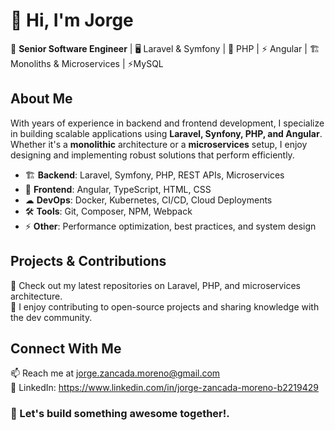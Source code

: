 # 👋 Hi, I'm Jorge 

🚀 **Senior Software Engineer** | 🖥️ Laravel & Symfony | 🐘 PHP | ⚡ Angular | 🏗️ Monoliths & Microservices | ⚡MySQL

## About Me  
With years of experience in backend and frontend development, I specialize in building scalable applications using **Laravel, Synfony, PHP, and Angular**. Whether it's a **monolithic** architecture or a **microservices** setup, I enjoy designing and implementing robust solutions that perform efficiently.  

- 🏗 **Backend**: Laravel, Symfony, PHP, REST APIs, Microservices  
- 🎨 **Frontend**: Angular, TypeScript, HTML, CSS  
- ☁ **DevOps**: Docker, Kubernetes, CI/CD, Cloud Deployments  
- 🛠 **Tools**: Git, Composer, NPM, Webpack  
- ⚡ **Other**: Performance optimization, best practices, and system design  

## Projects & Contributions  
🔹 Check out my latest repositories on Laravel, PHP, and microservices architecture.  
🔹 I enjoy contributing to open-source projects and sharing knowledge with the dev community.  

## Connect With Me  
📫 Reach me at jorge.zancada.moreno@gmail.com  
💼 LinkedIn: https://www.linkedin.com/in/jorge-zancada-moreno-b2219429

### 🚀 Let's build something awesome together!.

<!---
jzm82dev/jzm82dev is a ✨ special ✨ repository because its `README.md` (this file) appears on your GitHub profile.
You can click the Preview link to take a look at your changes.
--->
